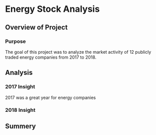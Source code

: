 # Energy Stock Analysis

## Overview of Project

### Purpose
The goal of this project was to analyze the market activity of 12 publicly traded energy companies from 2017 to 2018.

## Analysis

### 2017 Insight
2017 was a great year for energy companies

### 2018 Insight

## Summery
